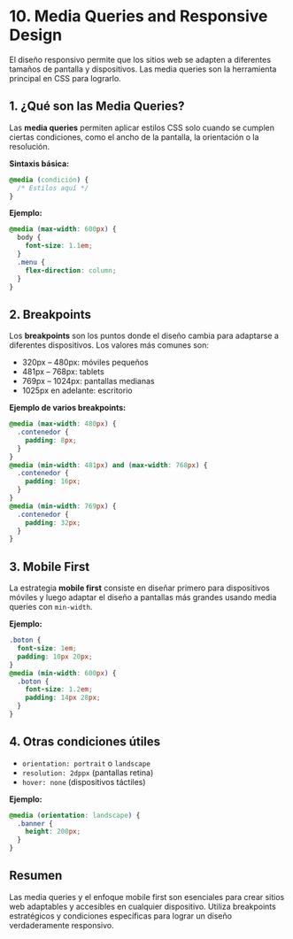 # 10. Media Queries and Responsive Design

El diseño responsivo permite que los sitios web se adapten a diferentes tamaños de pantalla y dispositivos. Las media queries son la herramienta principal en CSS para lograrlo.

## 1. ¿Qué son las Media Queries?

Las **media queries** permiten aplicar estilos CSS solo cuando se cumplen ciertas condiciones, como el ancho de la pantalla, la orientación o la resolución.

**Sintaxis básica:**

```css
@media (condición) {
  /* Estilos aquí */
}
```

**Ejemplo:**

```css
@media (max-width: 600px) {
  body {
    font-size: 1.1em;
  }
  .menu {
    flex-direction: column;
  }
}
```

## 2. Breakpoints

Los **breakpoints** son los puntos donde el diseño cambia para adaptarse a diferentes dispositivos. Los valores más comunes son:

- 320px – 480px: móviles pequeños
- 481px – 768px: tablets
- 769px – 1024px: pantallas medianas
- 1025px en adelante: escritorio

**Ejemplo de varios breakpoints:**

```css
@media (max-width: 480px) {
  .contenedor {
    padding: 8px;
  }
}
@media (min-width: 481px) and (max-width: 768px) {
  .contenedor {
    padding: 16px;
  }
}
@media (min-width: 769px) {
  .contenedor {
    padding: 32px;
  }
}
```

## 3. Mobile First

La estrategia **mobile first** consiste en diseñar primero para dispositivos móviles y luego adaptar el diseño a pantallas más grandes usando media queries con `min-width`.

**Ejemplo:**

```css
.boton {
  font-size: 1em;
  padding: 10px 20px;
}
@media (min-width: 600px) {
  .boton {
    font-size: 1.2em;
    padding: 14px 28px;
  }
}
```

## 4. Otras condiciones útiles

- `orientation: portrait` o `landscape`
- `resolution: 2dppx` (pantallas retina)
- `hover: none` (dispositivos táctiles)

**Ejemplo:**

```css
@media (orientation: landscape) {
  .banner {
    height: 200px;
  }
}
```

## Resumen

Las media queries y el enfoque mobile first son esenciales para crear sitios web adaptables y accesibles en cualquier dispositivo. Utiliza breakpoints estratégicos y condiciones específicas para lograr un diseño verdaderamente responsivo.
